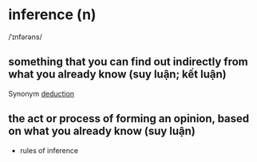# inference (n)

/ˈɪnfərəns/

## something that you can find out indirectly from what you already know (suy luận; kết luận)

Synonym [deduction](../d/deduction-n.md#the-process-of-using-information-you-have-in-order-to-understand-a-particular-situation-or-to-find-the-answer-to-a-problem-suy-ra-kết-luận)

## the act or process of forming an opinion, based on what you already know (suy luận)

- rules of inference